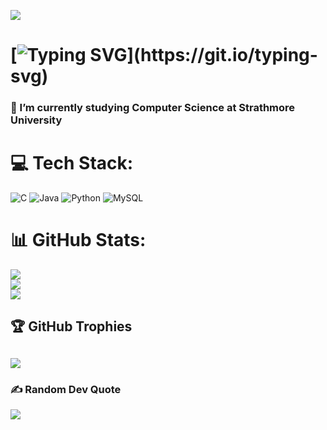 [![](https://visitcount.itsvg.in/api?id=Y-u-k-i-h&icon=10&color=0)](https://visitcount.itsvg.in)

# [![Typing SVG](https://readme-typing-svg.demolab.com?font=Silkscreen&duration=4000&pause=1000&color=C0CAF5&width=500&lines=Hi+%F0%9F%91%8B%2C+I'm+Richard+%F0%9F%99%82.;A+passionate+programmer+from+Kenya+%E2%9D%A4%EF%B8%8F.)](https://git.io/typing-svg)
<h3>🌱 I’m currently studying Computer Science at Strathmore University</h3>

# 💻 Tech Stack:
![C](https://img.shields.io/badge/c-%2300599C.svg?style=plastic&logo=c&logoColor=white) ![Java](https://img.shields.io/badge/java-%23ED8B00.svg?style=plastic&logo=openjdk&logoColor=white) ![Python](https://img.shields.io/badge/python-3670A0?style=plastic&logo=python&logoColor=ffdd54) ![MySQL](https://img.shields.io/badge/mysql-4479A1.svg?style=plastic&logo=mysql&logoColor=white)
# 📊 GitHub Stats:
![](https://github-readme-stats.vercel.app/api?username=Y-u-k-i-h&theme=tokyonight&hide_border=false&include_all_commits=true&count_private=false)<br/>
![](https://github-readme-streak-stats.herokuapp.com/?user=Y-u-k-i-h&theme=tokyonight&hide_border=false)<br/>
![](https://github-readme-stats.vercel.app/api/top-langs/?username=Y-u-k-i-h&theme=tokyonight&hide_border=false&include_all_commits=true&count_private=false&layout=donut)
## 🏆 GitHub Trophies
![](https://github-profile-trophy.vercel.app/?username=Y-u-k-i-h&theme=tokyonight&no-frame=false&no-bg=false&margin-w=4)
---
### ✍️ Random Dev Quote
![](https://quotes-github-readme.vercel.app/api?type=horizontal&theme=tokyonight)
